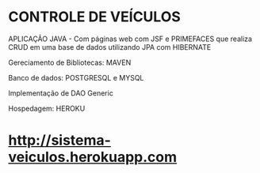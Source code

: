 # CONTROLE DE VEÍCULOS

APLICAÇÃO JAVA - Com páginas web com JSF e PRIMEFACES que realiza CRUD em uma base de dados utilizando JPA com HIBERNATE

Gereciamento  de Bibliotecas: MAVEN

Banco de dados: POSTGRESQL e MYSQL 

Implementação de DAO Generic

Hospedagem: HEROKU

# http://sistema-veiculos.herokuapp.com




